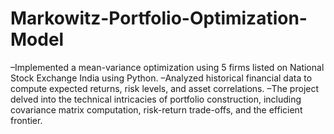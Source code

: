 # Markowitz-Portfolio-Optimization-Model
–Implemented a mean-variance optimization using 5 firms listed on National Stock Exchange India using
Python.
–Analyzed historical financial data to compute expected returns, risk levels, and asset correlations.
–The project delved into the technical intricacies of portfolio construction, including covariance matrix
computation, risk-return trade-offs, and the efficient frontier.
